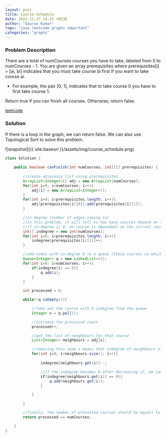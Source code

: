 ```yaml
---
layout: post
title: Course Schedule
date: 2022-11-27 14:22 +0530
author: "Gaurav Kumar"
tags: "java leetcode graphs important"
categories: "graphs"
---
```


### Problem Description

There are a total of numCourses courses you have to take, labeled from 0 to numCourses - 1. You are given an array prerequisites where prerequisites[i] = [ai, bi] indicates that you must take course bi first if you want to take course ai.  

- For example, the pair [0, 1], indicates that to take course 0 you have to first take course 1.  

Return true if you can finish all courses. Otherwise, return false.

[leetcode](https://leetcode.com/problems/course-schedule/description/)

### Solution

If there is a loop in the graph, we can return false. We can also use Topological Sort to solve this problem.

![snapshot]({{ site.baseurl }}/assets/img/course_schedule.png)

```java
class Solution {
    
    public boolean canFinish(int numCourses, int[][] prerequisites) {
        
        //create adjacency list using prerequisites
        ArrayList<Integer>[] adj = new ArrayList[numCourses];
        for(int i=0; i<numCourses; i++){
            adj[i] = new ArrayList<Integer>();
        }
        for(int i=0; i<prerequisites.length; i++){
            adj[prerequisites[i][0]].add(prerequisites[i][1]);
        }

        //in-degree (number of edges coming in)
        //in this problem, it will tell us how many cources depend on the current course
        //if in-degree is 0, no course is dependent on the current course.
        int[] indegree = new int[numCourses];
        for(int i=0; i<prerequisites.length; i++){
            indegree[prerequisites[i][1]]++;
        }

        //add nodes with in-degree 0 to a queue (those courses on which no other course depends on)
        Queue<Integer> q = new LinkedList<>();
        for(int i=0; i<numCourses; i++){
            if(indegree[i] == 0){
                q.add(i);
            }
        }

        int processed = 0;

        while(!q.isEmpty()){

            //Take out the course with 0 indegree from the queue
            Integer x = q.poll();

            //increase the processed count
            processed++;

            //get the list of neighbours for that course
            List<Integer> neighbours = adj[x];

            //removing this node x means that indegree of neighbours of x will decrease by 1
            for(int i=0; i<neighbours.size(); i++){
                
                indegree[neighbours.get(i)]--;

                //If the indegree becomes 0 after decreasing it, we can add that to the queue
                if(indegree[neighbours.get(i)] == 0){
                    q.add(neighbours.get(i));
                }

            }

        }

        //finally, the number of processed courses should be equals to numcourses if all of them can  be completed
        return processed == numCourses;

    }
}
```
